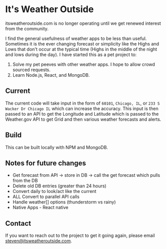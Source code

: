 # It's Weather Outside
itsweatheroutside.com is no longer operating until we get renewed interest from the community.

I find the general usefulness of weather apps to be less than useful. Sometimes it is the ever changing forecast or simplicity like the Highs and Lows that don't occur at the typical time (Highs in the middle of the night and lows during the day). I have started this as a pet project to:

1. Solve my pet peeves with other weather apps. I hope to allow crowd sourced requests.
2. Learn Node.js, React, and MongoDB.

## Current
The current code will take input in the form of `60101`, `Chicago, IL`, or `233 S Wacker Dr Chicago IL` which can increase the accuracy. This input is then passed to an API to get the Longitude and Latitude which is passed to the Weather.gov API to get Grid and then various weather forecasts and alerts.

## Build
This can be built locally with NPM and MongoDB.

## Notes for future changes
- Get forecast from API -> store in DB -> call the get forecast which pulls from the DB 
- Delete old DB entries (greater than 24 hours)
- Convert daily to look/act like the current
- ALL Convert to parallel API calls
- Handle weather[] options (thunderstorm vs rainy)
- Native Apps - React native

## Contact
If you want to reach out to the project to get it going again, please email steven@itsweatheroutside.com.
